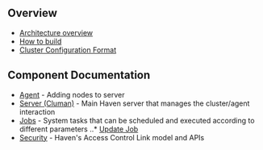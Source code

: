 ## Overview

* [Architecture overview](doc/cluman.md)
* [How to build](/doc/build.md)
* [Cluster Configuration Format](cluster-config-format.md)

## Component Documentation 

* [Agent](agent.md) - Adding nodes to server
* [Server (Cluman)](cluman.md) - Main Haven server that manages the cluster/agent interaction  
* [Jobs](jobs.md) - System tasks that can be scheduled and executed according to different parameters
..* [Update Job](jobs-update.md)
* [Security](security.md) - Haven's Access Control Link model and APIs
